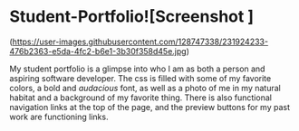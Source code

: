 # Student-Portfolio![Screenshot ]
(https://user-images.githubusercontent.com/128747338/231924233-476b2363-e5da-4fc2-b6e1-3b30f358d45e.jpg)

My student portfolio is a glimpse into who I am as both a person and aspiring software developer. The css is filled with some of my favorite colors, a bold and *audacious* font, as well as a photo of me in my natural habitat and a background of my favorite thing. 
There is also functional navigation links at the top of the page, and the preview buttons for my past work are functioning links.
